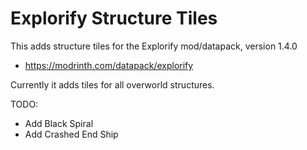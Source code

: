 # Explorify Structure Tiles

This adds structure tiles for the Explorify mod/datapack, version 1.4.0

* https://modrinth.com/datapack/explorify

Currently it adds tiles for all overworld structures.

TODO:
 * Add Black Spiral
 * Add Crashed End Ship